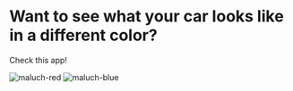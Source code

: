 # Want to see what your car looks like in a different color?

Check this app!

![maluch-red](https://github.com/user-attachments/assets/c9b058c2-20ae-430c-8b1a-ec0b631a5e0f)
![maluch-blue](https://github.com/user-attachments/assets/6f63cee0-83a5-4043-a415-0e68a8757c55)
